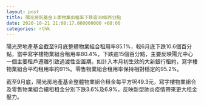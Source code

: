```yaml
---
layout: post
title: 陽光房託基金上季物業出租率下跌逾10個百分點
date: 2020-10-21 21:08:17.000000000 +08:00
categories: rthk
---
```


陽光房地產基金截至9月底整體物業組合租用率85.1%，較6月底下跌10.6個百分點，當中寫字樓物業組合租用率80.4%，下跌逾15個百分點，主要反映陽光中心一個主要租戶遷離引致過渡性空置期。如計入本月初生效的大新銀行租約，寫字樓物業組合平均租用率約91%。零售物業組合租用率保持相對穩定的95.2%。

截至9月底，陽光房地產基金整體物業組合租金每平方呎49.3元，寫字樓物業組合及零售物業組合續租租金分別下跌3.6%及6.9%，反映新型肺炎疫情帶來更大租金壓力。
